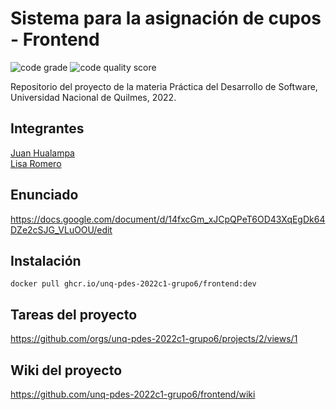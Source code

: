 # Sistema para la asignación de cupos - Frontend

![code grade](https://api.codiga.io/project/32833/status/svg)
![code quality score](https://api.codiga.io/project/32833/score/svg)

Repositorio del proyecto de la materia Práctica del Desarrollo de Software, Universidad Nacional de Quilmes, 2022.

## Integrantes
[Juan Hualampa](https://github.com/juanhualampa)\
[Lisa Romero](https://github.com/lisar01)

## Enunciado
https://docs.google.com/document/d/14fxcGm_xJCpQPeT6OD43XqEgDk64DZe2cSJG_VLuOOU/edit

## Instalación
```
docker pull ghcr.io/unq-pdes-2022c1-grupo6/frontend:dev
```

## Tareas del proyecto
https://github.com/orgs/unq-pdes-2022c1-grupo6/projects/2/views/1

## Wiki del proyecto
https://github.com/unq-pdes-2022c1-grupo6/frontend/wiki
